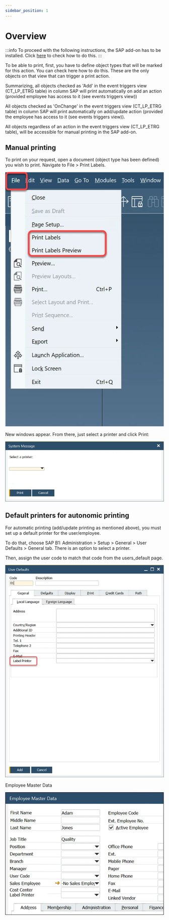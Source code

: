 ```yaml
---
sidebar_position: 1
---
```


# Overview

:::info
    To proceed with the following instructions, the SAP add-on has to be installed. Click [here](../../setup/computec-labels-sap-addon.md) to check how to do this.
:::

To be able to print, first, you have to define object types that will be marked for this action. You can check here how to do this. These are the only objects on that view that can trigger a print action.

Summarizing, all objects checked as 'Add' in the event triggers view (CT_LP_ETRG table) in column SAP will print automatically on add an action (provided employee has access to it (see events triggers view))

All objects checked as 'OnChange' in the event triggers view (CT_LP_ETRG table) in column SAP will print automatically on add/update action (provided the employee has access to it (see events triggers view)).

All objects regardless of an action in the event triggers view (CT_LP_ETRG table), will be accessible for manual printing in the SAP add-on.

## Manual printing

To print on your request, open a document (object type has been defined) you wish to print. Navigate to File > Print Labels.

![SAP Add-on](./media/sap-add-on/ct-labels-print-labels.webp)

New windows appear. From there, just select a printer and click Print:

![SAP Add-on](./media/sap-add-on/ct-labels-select-printer.webp)

## Default printers for autonomic printing

For automatic printing (add/update printing as mentioned above), you must set up a default printer for the user/employee.

To do that, choose SAP B1: Administration > Setup > General > User Defaults > General tab. There is an option to select a printer.

Then, assign the user code to match that code from the users_default page.

![Defaults](./media/sap-add-on/ct-user-defaults.webp)

Employee Master Data

![Employee Master Data](./media/sap-add-on/ct-labels-employee-master-data.webp)
